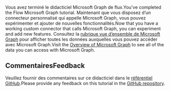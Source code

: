 <!-- markdownlint-disable MD002 MD041 -->

<span data-ttu-id="3f73f-101">Vous avez terminé le didacticiel Microsoft Graph de flux.</span><span class="sxs-lookup"><span data-stu-id="3f73f-101">You've completed the Flow Microsoft Graph tutorial.</span></span> <span data-ttu-id="3f73f-102">Maintenant que vous disposez d’un connecteur personnalisé qui appelle Microsoft Graph, vous pouvez expérimenter et ajouter de nouvelles fonctionnalités.</span><span class="sxs-lookup"><span data-stu-id="3f73f-102">Now that you have a working custom connector that calls Microsoft Graph, you can experiment and add new features.</span></span> <span data-ttu-id="3f73f-103">Consultez la [rubrique vue d’ensemble de Microsoft Graph](/graph/overview) pour afficher toutes les données auxquelles vous pouvez accéder avec Microsoft Graph.</span><span class="sxs-lookup"><span data-stu-id="3f73f-103">Visit the [Overview of Microsoft Graph](/graph/overview) to see all of the data you can access with Microsoft Graph.</span></span>

## <a name="feedback"></a><span data-ttu-id="3f73f-104">Commentaires</span><span class="sxs-lookup"><span data-stu-id="3f73f-104">Feedback</span></span>

<span data-ttu-id="3f73f-105">Veuillez fournir des commentaires sur ce didacticiel dans le [référentiel GitHub](https://github.com/microsoftgraph/msgraph-training-microsoftflow).</span><span class="sxs-lookup"><span data-stu-id="3f73f-105">Please provide any feedback on this tutorial in the [GitHub repository](https://github.com/microsoftgraph/msgraph-training-microsoftflow).</span></span>